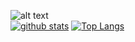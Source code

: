 ![alt text](https://github.com/[gonzalo-garcian]/[gonzalo-garcian]/blob/[main]/header.png?raw=true)  
[![github stats](https://github-readme-stats.vercel.app/api?username=gonzalo-garcian&count_private=true&show_icons=true&theme=radical&hide_rank=false&title_color=79ae00&icon_color=f2c100&text_color=a16c18&bg_color=0d1117&hide_border=true&custom_title=Github%20%Stats%20🌻)](https://github.com/gonzalo-garcian)
[![Top Langs](https://github-readme-stats.vercel.app/api/top-langs/?username=gonzalo-garcian&title_color=79ae00&icon_color=f2c100&text_color=ffffff&bg_color=0d1117&hide_border=true&custom_title=Most%20%Used%20%Languages%20🌼)](https://github.com/gonzalo-garcian)
